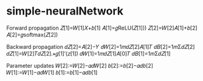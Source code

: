 # simple-neuralNetwork

Forward propagation
                       𝑍[1]=𝑊[1]𝑋+𝑏[1]
                       𝐴[1]=𝑔ReLU(𝑍[1]))
                       𝑍[2]=𝑊[2]𝐴[1]+𝑏[2]
                       𝐴[2]=𝑔softmax(𝑍[2])
 
Backward propagation
                        𝑑𝑍[2]=𝐴[2]−𝑌
                        𝑑𝑊[2]=1𝑚𝑑𝑍[2]𝐴[1]𝑇
                        𝑑𝐵[2]=1𝑚Σ𝑑𝑍[2]
                        𝑑𝑍[1]=𝑊[2]𝑇𝑑𝑍[2].∗𝑔[1]′(𝑧[1])
                        𝑑𝑊[1]=1𝑚𝑑𝑍[1]𝐴[0]𝑇
                        𝑑𝐵[1]=1𝑚Σ𝑑𝑍[1]
 
Parameter updates
                    𝑊[2]:=𝑊[2]−𝛼𝑑𝑊[2] 
                    𝑏[2]:=𝑏[2]−𝛼𝑑𝑏[2]
                    𝑊[1]:=𝑊[1]−𝛼𝑑𝑊[1]
                    𝑏[1]:=𝑏[1]−𝛼𝑑𝑏[1]
